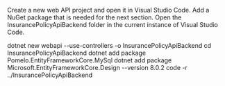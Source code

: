 Create a new web API project and open it in Visual Studio Code.
Add a NuGet package that is needed for the next section.
Open the InsurancePolicyApiBackend folder in the current instance of Visual Studio Code.

dotnet new webapi --use-controllers -o InsurancePolicyApiBackend
cd InsurancePolicyApiBackend
dotnet add package Pomelo.EntityFrameworkCore.MySql
dotnet add package Microsoft.EntityFrameworkCore.Design --version 8.0.2
code -r ../InsurancePolicyApiBackend
